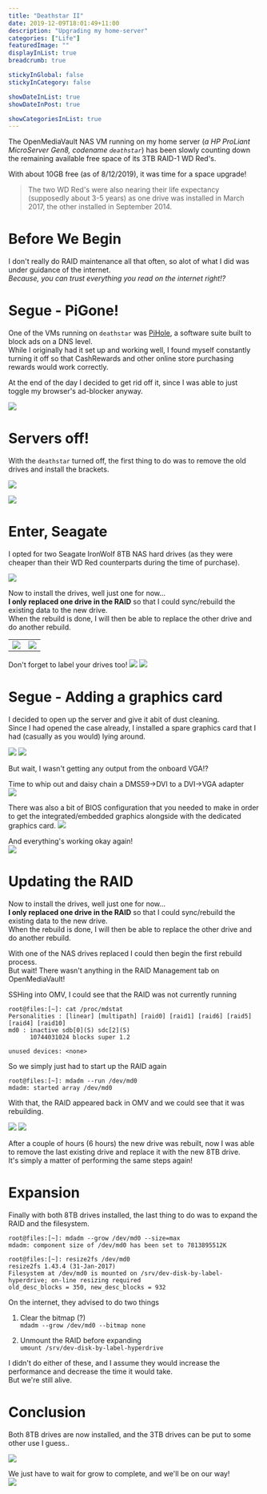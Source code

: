 ```yaml
---
title: "Deathstar II"
date: 2019-12-09T18:01:49+11:00
description: "Upgrading my home-server"
categories: ["Life"]
featuredImage: ""
displayInList: true
breadcrumb: true

stickyInGlobal: false
stickyInCategory: false

showDateInList: true
showDateInPost: true

showCategoriesInList: true
---
```


The OpenMediaVault NAS VM running on my home server (_a HP ProLiant MicroServer Gen8, codename `deathstar`_) has been slowly counting down the remaining available free space of its 3TB RAID-1 WD Red's.  

With about 10GB free (as of 8/12/2019), it was time for a space upgrade!  

> The two WD Red's were also nearing their life expectancy (supposedly about 3-5 years) as one drive was installed in March 2017, the other installed in September 2014.

# Before We Begin

I don't really do RAID maintenance all that often, so alot of what I did was under guidance of the internet.  
_Because, you can trust everything you read on the internet right!?_

# Segue - PiGone!

One of the VMs running on `deathstar` was [PiHole](https://pi-hole.net/), a software suite built to block ads on a DNS level.  
While I originally had it set up and working well, I found myself constantly turning it off so that CashRewards and other online store purchasing rewards would work correctly.  

At the end of the day I decided to get rid off it, since I was able to just toggle my browser's ad-blocker anyway.

![](piHole.gif)

# Servers off!

With the `deathstar` turned off, the first thing to do was to remove the old drives and install the brackets.

![](20191208_202059.jpg)

![](20191208_234608.jpg)

# Enter, Seagate

I opted for two Seagate IronWolf 8TB NAS hard drives (as they were cheaper than their WD Red counterparts during the time of purchase).

![](20191208_210631.jpg)

Now to install the drives, well just one for now...  
**I only replaced one drive in the RAID** so that I could sync/rebuild the existing data to the new drive.  
When the rebuild is done, I will then be able to replace the other drive and do another rebuild.

| | |
|:--:|:--:|
|![](20191208_212129.jpg)|![](20191208_212244.jpg)|

Don't forget to label your drives too!
![](20191208_215129.jpg)
![](20191208_215235.jpg)

# Segue - Adding a graphics card

I decided to open up the server and give it abit of dust cleaning.  
Since I had opened the case already, I installed a spare graphics card that I had (casually as you would) lying around.

![](20191208_214058.jpg)
![](20191208_214643.jpg)

But wait, I wasn't getting any output from the onboard VGA!?

Time to whip out and daisy chain a DMS59->DVI to a DVI->VGA adapter  
![](20191208_222750.jpg)

There was also a bit of BIOS configuration that you needed to make in order to get the integrated/embedded graphics alongside with the dedicated graphics card.
![](20191208_222332.jpg)

And everything's working okay again!  
![](20191208_215435.jpg)

# Updating the RAID

> 
Now to install the drives, well just one for now...  
**I only replaced one drive in the RAID** so that I could sync/rebuild the existing data to the new drive.  
When the rebuild is done, I will then be able to replace the other drive and do another rebuild.

With one of the NAS drives replaced I could then begin the first rebuild process.  
But wait! There wasn't anything in the RAID Management tab on OpenMediaVault!

SSHing into OMV, I could see that the RAID was not currently running

```
root@files:[~]: cat /proc/mdstat
Personalities : [linear] [multipath] [raid0] [raid1] [raid6] [raid5] [raid4] [raid10]
md0 : inactive sdb[0](S) sdc[2](S)
      10744031024 blocks super 1.2

unused devices: <none>
```

So we simply just had to start up the RAID again

```
root@files:[~]: mdadm --run /dev/md0
mdadm: started array /dev/md0
```

With that, the RAID appeared back in OMV and we could see that it was rebuilding.  

![](Snipaste_2019-12-09_00-03-49.png)
![](Snipaste_2019-12-09_00-04-04.png)

After a couple of hours (6 hours) the new drive was rebuilt, now I was able to remove the last existing drive and replace it with the new 8TB drive.  
It's simply a matter of performing the same steps again!

# Expansion

Finally with both 8TB drives installed, the last thing to do was to expand the RAID and the filesystem.

```
root@files:[~]: mdadm --grow /dev/md0 --size=max
mdadm: component size of /dev/md0 has been set to 7813895512K

root@files:[~]: resize2fs /dev/md0
resize2fs 1.43.4 (31-Jan-2017)
Filesystem at /dev/md0 is mounted on /srv/dev-disk-by-label-hyperdrive; on-line resizing required
old_desc_blocks = 350, new_desc_blocks = 932
```

On the internet, they advised to do two things

1) Clear the bitmap (?)  
`mdadm --grow /dev/md0 --bitmap none`

2) Unmount the RAID before expanding  
`umount /srv/dev-disk-by-label-hyperdrive`

I didn't do either of these, and I assume they would increase the performance and decrease the time it would take.  
But we're still alive.

# Conclusion

Both 8TB drives are now installed, and the 3TB drives can be put to some other use I guess..

![](Snipaste_2019-12-09_17-52-57.png)

We just have to wait for grow to complete, and we'll be on our way!  
![](Snipaste_2019-12-09_17-54-53.png)



